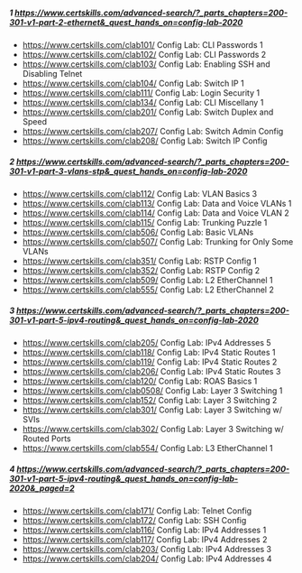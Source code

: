 
##### 1 https://www.certskills.com/advanced-search/?_parts_chapters=200-301-v1-part-2-ethernet&_quest_hands_on=config-lab-2020

- https://www.certskills.com/clab101/	Config Lab: CLI Passwords 1
- https://www.certskills.com/clab102/	Config Lab: CLI Passwords 2
- https://www.certskills.com/clab103/	Config Lab: Enabling SSH and Disabling Telnet
- https://www.certskills.com/clab104/	Config Lab: Switch IP 1
- https://www.certskills.com/clab111/	Config Lab: Login Security 1
- https://www.certskills.com/clab134/	Config Lab: CLI Miscellany 1
- https://www.certskills.com/clab201/	Config Lab: Switch Duplex and Speed
- https://www.certskills.com/clab207/	Config Lab: Switch Admin Config
- https://www.certskills.com/clab208/	Config Lab: Switch IP Config

##### 2 https://www.certskills.com/advanced-search/?_parts_chapters=200-301-v1-part-3-vlans-stp&_quest_hands_on=config-lab-2020

- https://www.certskills.com/clab112/	Config Lab: VLAN Basics 3
- https://www.certskills.com/clab113/	Config Lab: Data and Voice VLANs 1
- https://www.certskills.com/clab114/	Config Lab: Data and Voice VLAN 2
- https://www.certskills.com/clab115/	Config Lab: Trunking Puzzle 1
- https://www.certskills.com/clab506/	Config Lab: Basic VLANs
- https://www.certskills.com/clab507/	Config Lab: Trunking for Only Some VLANs
- https://www.certskills.com/clab351/	Config Lab: RSTP Config 1
- https://www.certskills.com/clab352/	Config Lab: RSTP Config 2
- https://www.certskills.com/clab509/	Config Lab: L2 EtherChannel 1
- https://www.certskills.com/clab555/	Config Lab: L2 EtherChannel 2

##### 3 https://www.certskills.com/advanced-search/?_parts_chapters=200-301-v1-part-5-ipv4-routing&_quest_hands_on=config-lab-2020

- https://www.certskills.com/clab205/	Config Lab: IPv4 Addresses 5
- https://www.certskills.com/clab118/	Config Lab: IPv4 Static Routes 1
- https://www.certskills.com/clab119/	Config Lab: IPv4 Static Routes 2
- https://www.certskills.com/clab206/	Config Lab: IPv4 Static Routes 3
- https://www.certskills.com/clab120/	Config Lab: ROAS Basics 1
- https://www.certskills.com/clab0508/	Config Lab: Layer 3 Switching 1
- https://www.certskills.com/clab152/	Config Lab: Layer 3 Switching 2
- https://www.certskills.com/clab301/	Config Lab: Layer 3 Switching w/ SVIs
- https://www.certskills.com/clab302/	Config Lab: Layer 3 Switching w/ Routed Ports
- https://www.certskills.com/clab554/	Config Lab: L3 EtherChannel 1

##### 4 https://www.certskills.com/advanced-search/?_parts_chapters=200-301-v1-part-5-ipv4-routing&_quest_hands_on=config-lab-2020&_paged=2

- https://www.certskills.com/clab171/	Config Lab: Telnet Config
- https://www.certskills.com/clab172/	Config Lab: SSH Config
- https://www.certskills.com/clab116/	Config Lab: IPv4 Addresses 1
- https://www.certskills.com/clab117/	Config Lab: IPv4 Addresses 2
- https://www.certskills.com/clab203/	Config Lab: IPv4 Addresses 3
- https://www.certskills.com/clab204/	Config Lab: IPv4 Addresses 4
